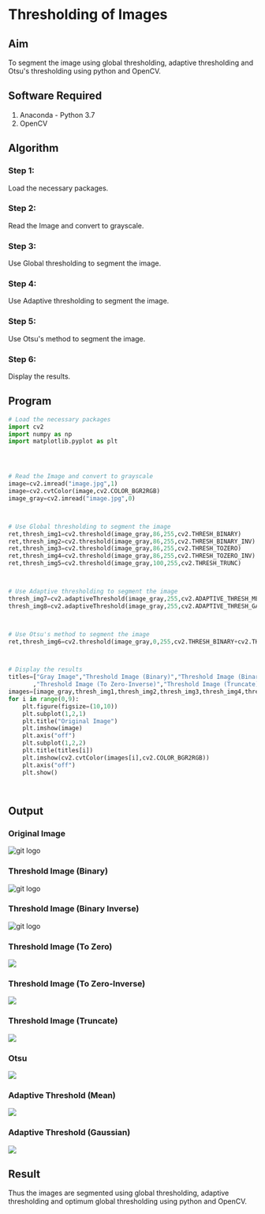 # Thresholding of Images
## Aim
To segment the image using global thresholding, adaptive thresholding and Otsu's thresholding using python and OpenCV.

## Software Required
1. Anaconda - Python 3.7
2. OpenCV

## Algorithm

### Step 1:
Load the necessary packages.
<br>

### Step 2:
Read the Image and convert to grayscale.
<br>

### Step 3:
Use Global thresholding to segment the image.
<br>

### Step 4:
Use Adaptive thresholding to segment the image.
<br>

### Step 5:
Use Otsu's method to segment the image.
<br>

### Step 6:
Display the results.
<br>

## Program

```python
# Load the necessary packages
import cv2
import numpy as np
import matplotlib.pyplot as plt




# Read the Image and convert to grayscale
image=cv2.imread("image.jpg",1)
image=cv2.cvtColor(image,cv2.COLOR_BGR2RGB)
image_gray=cv2.imread("image.jpg",0)



# Use Global thresholding to segment the image
ret,thresh_img1=cv2.threshold(image_gray,86,255,cv2.THRESH_BINARY)
ret,thresh_img2=cv2.threshold(image_gray,86,255,cv2.THRESH_BINARY_INV)
ret,thresh_img3=cv2.threshold(image_gray,86,255,cv2.THRESH_TOZERO)
ret,thresh_img4=cv2.threshold(image_gray,86,255,cv2.THRESH_TOZERO_INV)
ret,thresh_img5=cv2.threshold(image_gray,100,255,cv2.THRESH_TRUNC)



# Use Adaptive thresholding to segment the image
thresh_img7=cv2.adaptiveThreshold(image_gray,255,cv2.ADAPTIVE_THRESH_MEAN_C,cv2.THRESH_BINARY,11,2)
thresh_img8=cv2.adaptiveThreshold(image_gray,255,cv2.ADAPTIVE_THRESH_GAUSSIAN_C,cv2.THRESH_BINARY,11,2)



# Use Otsu's method to segment the image 
ret,thresh_img6=cv2.threshold(image_gray,0,255,cv2.THRESH_BINARY+cv2.THRESH_OTSU)



# Display the results
titles=["Gray Image","Threshold Image (Binary)","Threshold Image (Binary Inverse)","Threshold Image (To Zero)"
       ,"Threshold Image (To Zero-Inverse)","Threshold Image (Truncate)","Otsu","Adaptive Threshold (Mean)","Adaptive Threshold (Gaussian)"]
images=[image_gray,thresh_img1,thresh_img2,thresh_img3,thresh_img4,thresh_img5,thresh_img6,thresh_img7,thresh_img8]
for i in range(0,9):
    plt.figure(figsize=(10,10))
    plt.subplot(1,2,1)
    plt.title("Original Image")
    plt.imshow(image)
    plt.axis("off")
    plt.subplot(1,2,2)
    plt.title(titles[i])
    plt.imshow(cv2.cvtColor(images[i],cv2.COLOR_BGR2RGB))
    plt.axis("off")
    plt.show()




```
## Output

### Original Image
![git logo](./1.png)
<br>

### Threshold Image (Binary)
![git logo](./2.png)
<br>

### Threshold Image (Binary Inverse)
![git logo](./3.png)
<br>

### Threshold Image (To Zero)
![](./4.png)

### Threshold Image (To Zero-Inverse)
![](./5.png)

### Threshold Image (Truncate)
![](./6.png)

### Otsu
![](./7.png)

### Adaptive Threshold (Mean)
![](./8.png)

### Adaptive Threshold (Gaussian)
![](./9.png)
## Result
Thus the images are segmented using global thresholding, adaptive thresholding and optimum global thresholding using python and OpenCV.


